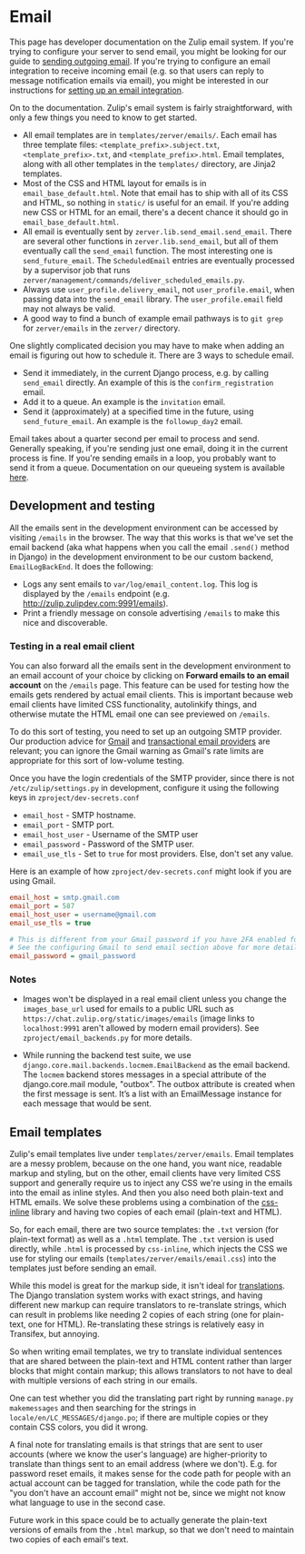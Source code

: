 # Email

This page has developer documentation on the Zulip email system. If you're
trying to configure your server to send email, you might be looking for our
guide to [sending outgoing email](../production/email.md). If you're trying to
configure an email integration to receive incoming email (e.g. so that users
can reply to message notification emails via email), you might be interested in
our instructions for
[setting up an email integration](https://zulip.com/integrations/doc/email).

On to the documentation. Zulip's email system is fairly straightforward,
with only a few things you need to know to get started.

- All email templates are in `templates/zerver/emails/`. Each email has three
  template files: `<template_prefix>.subject.txt`, `<template_prefix>.txt`, and
  `<template_prefix>.html`. Email templates, along with all other templates
  in the `templates/` directory, are Jinja2 templates.
- Most of the CSS and HTML layout for emails is in `email_base_default.html`. Note
  that email has to ship with all of its CSS and HTML, so nothing in
  `static/` is useful for an email. If you're adding new CSS or HTML for an
  email, there's a decent chance it should go in `email_base_default.html`.
- All email is eventually sent by `zerver.lib.send_email.send_email`. There
  are several other functions in `zerver.lib.send_email`, but all of them
  eventually call the `send_email` function. The most interesting one is
  `send_future_email`. The `ScheduledEmail` entries are eventually processed
  by a supervisor job that runs `zerver/management/commands/deliver_scheduled_emails.py`.
- Always use `user_profile.delivery_email`, not `user_profile.email`,
  when passing data into the `send_email` library. The
  `user_profile.email` field may not always be valid.
- A good way to find a bunch of example email pathways is to `git grep` for
  `zerver/emails` in the `zerver/` directory.

One slightly complicated decision you may have to make when adding an email
is figuring out how to schedule it. There are 3 ways to schedule email.

- Send it immediately, in the current Django process, e.g. by calling
  `send_email` directly. An example of this is the `confirm_registration`
  email.
- Add it to a queue. An example is the `invitation` email.
- Send it (approximately) at a specified time in the future, using
  `send_future_email`. An example is the `followup_day2` email.

Email takes about a quarter second per email to process and send. Generally
speaking, if you're sending just one email, doing it in the current process
is fine. If you're sending emails in a loop, you probably want to send it
from a queue. Documentation on our queueing system is available
[here](queuing.md).

## Development and testing

All the emails sent in the development environment can be accessed by
visiting `/emails` in the browser. The way that this works is that
we've set the email backend (aka what happens when you call the email
`.send()` method in Django) in the development environment to be our
custom backend, `EmailLogBackEnd`. It does the following:

- Logs any sent emails to `var/log/email_content.log`. This log is
  displayed by the `/emails` endpoint
  (e.g. http://zulip.zulipdev.com:9991/emails).
- Print a friendly message on console advertising `/emails` to make
  this nice and discoverable.

### Testing in a real email client

You can also forward all the emails sent in the development
environment to an email account of your choice by clicking on
**Forward emails to an email account** on the `/emails` page. This
feature can be used for testing how the emails gets rendered by
actual email clients. This is important because web email clients
have limited CSS functionality, autolinkify things, and otherwise
mutate the HTML email one can see previewed on `/emails`.

To do this sort of testing, you need to set up an outgoing SMTP
provider. Our production advice for
[Gmail](../production/email.md#using-gmail-for-outgoing-email) and
[transactional email
providers](../production/email.md#free-outgoing-email-services) are
relevant; you can ignore the Gmail warning as Gmail's rate limits are
appropriate for this sort of low-volume testing.

Once you have the login credentials of the SMTP provider, since there
is not `/etc/zulip/settings.py` in development, configure it using the
following keys in `zproject/dev-secrets.conf`

- `email_host` - SMTP hostname.
- `email_port` - SMTP port.
- `email_host_user` - Username of the SMTP user
- `email_password` - Password of the SMTP user.
- `email_use_tls` - Set to `true` for most providers. Else, don't set any value.

Here is an example of how `zproject/dev-secrets.conf` might look if
you are using Gmail.

```ini
email_host = smtp.gmail.com
email_port = 587
email_host_user = username@gmail.com
email_use_tls = true

# This is different from your Gmail password if you have 2FA enabled for your Google account.
# See the configuring Gmail to send email section above for more details
email_password = gmail_password
```

### Notes

- Images won't be displayed in a real email client unless you change
  the `images_base_url` used for emails to a public URL such as
  `https://chat.zulip.org/static/images/emails` (image links to
  `localhost:9991` aren't allowed by modern email providers). See
  `zproject/email_backends.py` for more details.

- While running the backend test suite, we use
  `django.core.mail.backends.locmem.EmailBackend` as the email
  backend. The `locmem` backend stores messages in a special attribute
  of the django.core.mail module, "outbox". The outbox attribute is
  created when the first message is sent. It’s a list with an
  EmailMessage instance for each message that would be sent.

## Email templates

Zulip's email templates live under `templates/zerver/emails`. Email
templates are a messy problem, because on the one hand, you want nice,
readable markup and styling, but on the other, email clients have very
limited CSS support and generally require us to inject any CSS we're
using in the emails into the email as inline styles. And then you
also need both plain-text and HTML emails. We solve these problems
using a combination of the
[css-inline](https://github.com/Stranger6667/css-inline) library and having
two copies of each email (plain-text and HTML).

So, for each email, there are two source templates: the `.txt` version
(for plain-text format) as well as a `.html` template. The `.txt` version
is used directly, while `.html` is processed by `css-inline`, which injects
the CSS we use for styling our emails (`templates/zerver/emails/email.css`)
into the templates just before sending an email.

While this model is great for the markup side, it isn't ideal for
[translations](../translating/translating.md). The Django
translation system works with exact strings, and having different new
markup can require translators to re-translate strings, which can
result in problems like needing 2 copies of each string (one for
plain-text, one for HTML). Re-translating these strings is
relatively easy in Transifex, but annoying.

So when writing email templates, we try to translate individual
sentences that are shared between the plain-text and HTML content
rather than larger blocks that might contain markup; this allows
translators to not have to deal with multiple versions of each string
in our emails.

One can test whether you did the translating part right by running
`manage.py makemessages` and then searching
for the strings in `locale/en/LC_MESSAGES/django.po`; if there
are multiple copies or they contain CSS colors, you did it wrong.

A final note for translating emails is that strings that are sent to
user accounts (where we know the user's language) are higher-priority
to translate than things sent to an email address (where we don't).
E.g. for password reset emails, it makes sense for the code path for
people with an actual account can be tagged for translation, while the
code path for the "you don't have an account email" might not be,
since we might not know what language to use in the second case.

Future work in this space could be to actually generate the plain-text
versions of emails from the `.html` markup, so that we don't
need to maintain two copies of each email's text.
